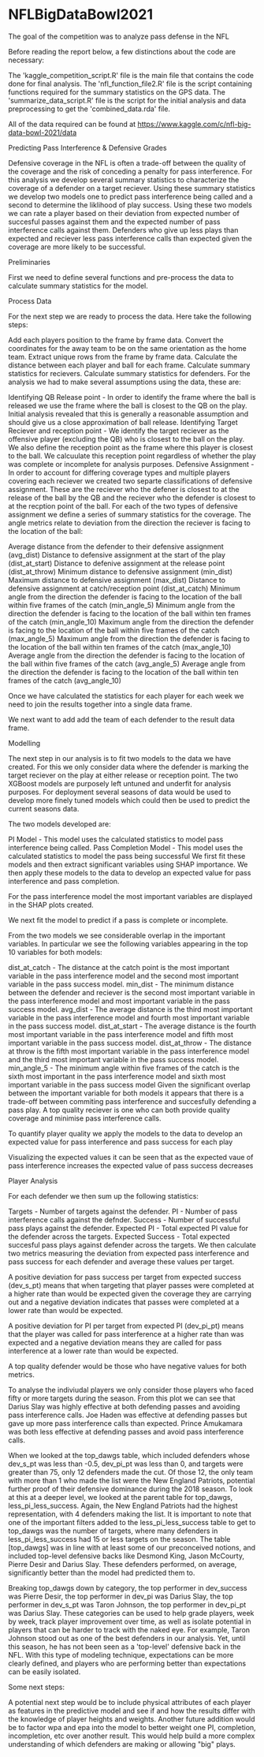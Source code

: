 # NFLBigDataBowl2021
The goal of the competition was to analyze pass defense in the NFL

Before reading the report below, a few distinctions about the code are necessary:

The 'kaggle_competition_script.R' file is the main file that contains the code done for final analysis. 
The 'nfl_function_file2.R' file is the script containing functions required for the summary statistics on the GPS data. 
The 'summarize_data_script.R' file is the script for the initial analysis and data preprocessing to get the 'combined_data.rda' file.

All of the data required can be found at https://www.kaggle.com/c/nfl-big-data-bowl-2021/data

Predicting Pass Interference & Defensive Grades

Defensive coverage in the NFL is often a trade-off between the quality of the coverage and the risk of conceding a penalty for pass interference. For this analysis we develop several summary statistics to characterize the coverage of a defender on a target reciever. Using these summary statistics we develop two models one to predict pass interference being called and a second to determine the liklihood of play success. Using these two models we can rate a player based on their deviation from expected number of succesful passes against them and the expected number of pass interference calls against them. Defenders who give up less plays than expected and reciever less pass interference calls than expected given the coverage are more likely to be successful.

Preliminaries

First we need to define several functions and pre-process the data to calculate summary statistics for the model.

Process Data

For the next step we are ready to process the data. Here take the following steps:

Add each players position to the frame by frame data.
Convert the coordinates for the away team to be on the same orientation as the home team.
Extract unique rows from the frame by frame data.
Calculate the distance between each player and ball for each frame.
Calculate summary statistics for recievers.
Calculate summary statistics for defenders.
For the analysis we had to make several assumptions using the data, these are:

Identifying QB Release point - In order to identify the frame where the ball is released we use the frame where the ball is closest to the QB on the play. Initial analysis revealed that this is generally a reasonable assumption and should give us a close approximation of ball release.
Identifying Target Reciever and reception point - We identify the target reciever as the offensive player (excluding the QB) who is closest to the ball on the play. We also define the reception point as the frame where this player is closest to the ball. We calcuulate this reception point regardless of whether the play was complete or incomplete for analysis purposes.
Defensive Assignment - In order to account for differing coverage types and multiple players covering each reciever we created two separte classifications of defensive assignment. These are the reciever who the defener is closest to at the release of the ball by the QB and the reciever who the defender is closest to at the recption point of the ball.
For each of the two types of defensive assignment we define a series of summary statistics for the coverage. The angle metrics relate to deviation from the direction the reciever is facing to the location of the ball:

Average distance from the defender to their defensive assignment (avg_dist)
Distance to defensive assignment at the start of the play (dist_at_start)
Distance to defenive assignment at the release point (dist_at_throw)
Minimum distance to defensive assignment (min_dist)
Maximum distance to defensive assignment (max_dist)
Distance to defensive assignment at catch/reception point (dist_at_catch)
Minimum angle from the direction the defender is facing to the location of the ball within five frames of the catch (min_angle_5)
Minimum angle from the direction the defender is facing to the location of the ball within ten frames of the catch (min_angle_10)
Maximum angle from the direction the defender is facing to the location of the ball within five frames of the catch (max_angle_5)
Maximum angle from the direction the defender is facing to the location of the ball within ten frames of the catch (max_angle_10)
Average angle from the direction the defender is facing to the location of the ball within five frames of the catch (avg_angle_5)
Average angle from the direction the defender is facing to the location of the ball within ten frames of the catch (avg_angle_10)

Once we have calculated the statistics for each player for each week we need to join the results together into a single data frame.

We next want to add add the team of each defender to the result data frame.

Modelling

The next step in our analysis is to fit two models to the data we have created. For this we only consider data where the defender is marking the target reciever on the play at either release or reception point. The two XGBoost models are purposely left untuned and underfit for analysis purposes. For deployment several seasons of data would be used to develop more finely tuned models which could then be used to predict the current seasons data.

The two models developed are:

PI Model - This model uses the calculated statistics to model pass interference being called.
Pass Completion Model - This model uses the calculated statistics to model the pass being successful
We first fit these models and then extract significant variables using SHAP importance. We then apply these models to the data to develop an expected value for pass interference and pass completion.

For the pass interference model the most important variables are displayed in the SHAP plots created.

We next fit the model to predict if a pass is complete or incomplete.

From the two models we see considerable overlap in the important variables. In particular we see the following variables appearing in the top 10 variables for both models:

dist_at_catch - The distance at the catch point is the most important variable in the pass interference model and the second most important variable in the pass success model.
min_dist - The minimum distance between the defender and reciever is the second most important variable in the pass interference model and most important variable in the pass success model.
avg_dist - The average distance is the third most important variable in the pass interference model and fourth most important variable in the pass success model.
dist_at_start - The average distance is the fourth most important variable in the pass interference model and fifth most important variable in the pass success model.
dist_at_throw - The distance at throw is the fifth most important variable in the pass interference model and the third most important variable in the pass success model.
min_angle_5 - The minimum angle within five frames of the catch is the sixth most important in the pass interference model and sixth most important variable in the pass success model
Given the significant overlap between the important variable for both models it appears that there is a trade-off between commiting pass interference and succesfully defending a pass play. A top quality reciever is one who can both provide quality coverage and minimise pass interference calls.

To quantify player quality we apply the models to the data to develop an expected value for pass interference and pass success for each play

Visualizing the expected values it can be seen that as the expected vaue of pass interference increases the expected value of pass success decreases

Player Analysis

For each defender we then sum up the following statistics:

Targets - Number of targets against the defender.
PI - Number of pass interference calls against the defnder.
Success - Number of successful pass plays against the defender.
Expected PI - Total expected PI value for the defender across the targets.
Expected Success - Total expected succesful pass plays against defender across the targets.
We then calculate two metrics measuring the deviation from expected pass interference and pass success for each defender and average these values per target.

A positive deviation for pass success per target from expected success (dev_s_pt) means that when targeting that player passes were completed at a higher rate than would be expected given the coverage they are carrying out and a negative deviation indicates that passes were completed at a lower rate than would be expected.

A positive deviation for PI per target from expected PI (dev_pi_pt) means that the player was called for pass interference at a higher rate than was expected and a negative deviation means they are called for pass interference at a lower rate than would be expected.

A top quality defender would be those who have negative values for both metrics.

To analyse the indiviudal players we only consider those players who faced fifty or more targets during the season. From this plot we can see that Darius Slay was highly effective at both defending passes and avoiding pass interference calls. Joe Haden was effective at defending passes but gave up more pass interference calls than expected. Prince Amukamara was both less effective at defending passes and avoid pass interference calls.

When we looked at the top_dawgs table, which included defenders whose dev_s_pt was less than -0.5, dev_pi_pt was less than 0, and targets were greater than 75, only 12 defenders made the cut. Of those 12, the only team with more than 1 who made the list were the New England Patriots, potential further proof of their defensive dominance during the 2018 season. To look at this at a deeper level, we looked at the parent table for top_dawgs, less_pi_less_success. Again, the New England Patriots had the highest representation, with 4 defenders making the list. It is important to note that one of the important filters added to the less_pi_less_success table to get to top_dawgs was the number of targets, where many defenders in less_pi_less_success had 15 or less targets on the season. The table [top_dawgs] was in line with at least some of our preconceived notions, and included top-level defensive backs like Desmond King, Jason McCourty, Pierre Desir and Darius Slay. These defenders performed, on average, significantly better than the model had predicted them to.

Breaking top_dawgs down by category, the top performer in dev_success was Pierre Desir, the top performer in dev_pi was Darius Slay, the top performer in dev_s_pt was Taron Johnson, the top performer in dev_pi_pt was Darius Slay. These categories can be used to help grade players, week by week, track player improvement over time, as well as isolate potential in players that can be harder to track with the naked eye. For example, Taron Johnson stood out as one of the best defenders in our analysis. Yet, until this season, he has not been seen as a 'top-level' defensive back in the NFL. With this type of modeling technique, expectations can be more clearly defined, and players who are performing better than expectations can be easily isolated.

Some next steps:

A potential next step would be to include physical attributes of each player as features in the predictive model and see if and how the results differ with the knowledge of player heights and weights. Another future addition would be to factor wpa and epa into the model to better weight one PI, completion, incompletion, etc over another result. This would help build a more complex understanding of which defenders are making or allowing "big" plays.
